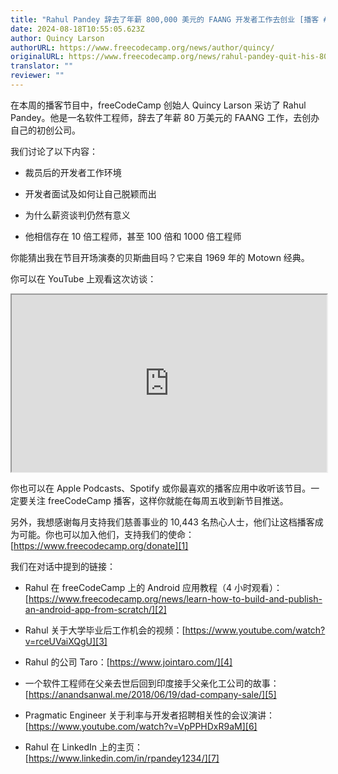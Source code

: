 ```yaml
---
title: "Rahul Pandey 辞去了年薪 800,000 美元的 FAANG 开发者工作去创业 [播客 #137]"
date: 2024-08-18T10:55:05.623Z
author: Quincy Larson
authorURL: https://www.freecodecamp.org/news/author/quincy/
originalURL: https://www.freecodecamp.org/news/rahul-pandey-quit-his-800k-per-year-faang-developer-job-to-build-a-startup-podcast-137/
translator: ""
reviewer: ""
---
```


在本周的播客节目中，freeCodeCamp 创始人 Quincy Larson 采访了 Rahul Pandey。他是一名软件工程师，辞去了年薪 80 万美元的 FAANG 工作，去创办自己的初创公司。

<!-- more -->

我们讨论了以下内容：

-   裁员后的开发者工作环境
  
-   开发者面试及如何让自己脱颖而出
  
-   为什么薪资谈判仍然有意义
  
-   他相信存在 10 倍工程师，甚至 100 倍和 1000 倍工程师
    

你能猜出我在节目开场演奏的贝斯曲目吗？它来自 1969 年的 Motown 经典。

你可以在 YouTube 上观看这次访谈：

<iframe width="560" height="315" src="https://www.youtube.com/embed/v2iRCaIfiSc" style="aspect-ratio: 16 / 9; width: 100%; height: auto;" title="YouTube 视频播放器" allow="accelerometer; autoplay; clipboard-write; encrypted-media; gyroscope; picture-in-picture; web-share" referrerpolicy="strict-origin-when-cross-origin" allowfullscreen="" loading="lazy"></iframe>

你也可以在 Apple Podcasts、Spotify 或你最喜欢的播客应用中收听该节目。一定要关注 freeCodeCamp 播客，这样你就能在每周五收到新节目推送。

另外，我想感谢每月支持我们慈善事业的 10,443 名热心人士，他们让这档播客成为可能。你也可以加入他们，支持我们的使命：[https://www.freecodecamp.org/donate][1]

我们在对话中提到的链接：

-   Rahul 在 freeCodeCamp 上的 Android 应用教程（4 小时观看）：[https://www.freecodecamp.org/news/learn-how-to-build-and-publish-an-android-app-from-scratch/][2]
  
-   Rahul 关于大学毕业后工作机会的视频：[https://www.youtube.com/watch?v=rceUVaiXQgU][3]
  
-   Rahul 的公司 Taro：[https://www.jointaro.com/][4]
  
-   一个软件工程师在父亲去世后回到印度接手父亲化工公司的故事：[https://anandsanwal.me/2018/06/19/dad-company-sale/][5]
  
-   Pragmatic Engineer 关于利率与开发者招聘相关性的会议演讲：[https://www.youtube.com/watch?v=VpPPHDxR9aM][6]
  
-   Rahul 在 LinkedIn 上的主页：[https://www.linkedin.com/in/rpandey1234/][7]
    

[1]: https://www.freecodecamp.org/donate
[2]: https://www.freecodecamp.org/news/learn-how-to-build-and-publish-an-android-app-from-scratch/
[3]: https://www.youtube.com/watch?v=rceUVaiXQgU
[4]: https://www.jointaro.com/
[5]: https://anandsanwal.me/2018/06/19/dad-company-sale/
[6]: https://www.youtube.com/watch?v=VpPPHDxR9aM
[7]: https://www.linkedin.com/in/rpandey1234/

